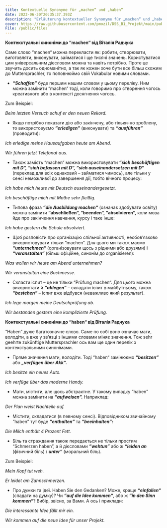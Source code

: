 ```yaml
---
title: Kontextuelle Synonyme für „machen“ und „haben“
date: 2023-06-30T20:35:37.393Z
description: "Erläuterung kontextueller Synonyme für „machen“ und „haben“ "
cover: https://raw.githubusercontent.com/pmozil/DSS_B1_Projekt/main/public/images/eli-francis-_m-drbinfa4-unsplash.jpg
File: /public/files
---
```

**Контекстуальні синоніми до “machen“ від Віталія Радчука**

Саме слово “machen“ можна перекласти як: робити, створювати, виготовляти, виконувати, займатися і ще тисячі значень. Користуватися цим універсальним дієсловом можна та навіть потрібно. Проте це звучить досить одноманітно, а так як кожен хоче бути все більш схожим до Muttersprachler, то поповнюймо свій Vokabular новими словами. 

- ***“Schaffen”*** буде першим нашим словом у цьому переліку. Ним можна замінити “machen“ тоді, коли говоримо про створення чогось креативного або в контексті досягнення чогось. 

Zum Beispiel:

*Beim letzten Versuch schuf er den neuen Rekord.* 

- Якщо потрібно показати дію або закінчену, або тільки-но зроблену, то використовуємо ***“erledigen”*** (виконувати) та ***“ausführen“*** (проводити):

*Ich erledige meine Hausaufgaben heute am Abend.*  

*Wir führen jetzt Telefonat aus.*

- Також замість “machen“ можна використовувати ***“sich beschäftigen mit D“, “sich befassen mit D“, “sich auseinandersetzen mit D“*** (переклад для всіх однаковий – займатися чимось), але тільки у сенсі неможливої до завершення дії, тобто вічного процесу:

*Ich habe mich heute mit Deutsch auseinandergesetzt.* 

*Ich beschäftige mich mit Mathe sehr fleißig.*

- Типова фраза ***“die Ausbildung machen“*** (означає здобувати освіту) можна замінити **“abschließen“, “beenden“, “absolvieren“,** коли мова йде про закінчення  навчання, курсу і таке інше: 

*Ich habe gestern die Schule absolviert.*

- Щоб розповісти про організацію спільної активності, необов’язково використовувати тільки “machen“. Для цього ми також маємо ***“unternehmen“*** (організовувати щось з рідними або друзями) і ***“veranstalten“*** (більш офіційне, синонім до organisieren):

*Was wollen wir heute am Abend unternehmen?* 

*Wir veranstalten eine Buchmesse.*

- Скласти іспит – це не тільки “Prüfung machen“. Для цього можна використати й ***“ablegen”*** – складати іспит в майбутньому, також ***“bestehen”*** – іспит вже відбувся (неважливо який результат). 

*Ich lege morgen meine Deutschprüfung ab.*

*Wir bestanden gestern eine komplizierte Prüfung.*

**Контекстуальні синоніми до “haben“ від Віталія Радчука**

“Haben” дуже багатозначне слово. Саме по собі воно означає мати, володіти, а вже у зв’язці з іншими словами міняє значення. Тож sehr geehrte zukünftige Muttersprachler ось вам ще один перелік з контекстуальними синонімами.

- Пряме значення мати, володіти. Тоді “haben“ замінюємо ***“besitzen“*** або ***„verfügen über Akk“.***

*Ich besitze ein neues Auto.*

*Ich verfüge über das moderne Handy.*

- Мати, містити, але щось абстрактне. У такому випадку “haben” можна замінити на ***“aufweisen”.*** Наприклад:

*Der Plan weist Nachteile auf.* 

- Містити, складатися (в певному сенсі). Відповідником звичайному “haben” тут буде ***“enthalten”*** та ***“beeinhalten“:***

*Die Milch enthält 4 Prozent Fett.* 

- Біль та страждання також передається не тільки простим “Schmerzen haben”, а й дієсловами ***”wehtun”*** або ж ***“leiden an*** (фізичний біль) / ***unter“*** (моральний біль). 

Zum Beispiel:

*Mein Kopf tut weh.*

*Er leidet am Zahnschmerzen.*

- Про думки та ідеї. Haben Sie den Gedanken? Може, краще ***“einfallen“*** (спадати на думку)? Чи ***“auf die Idee kommen“***, або ж ***“in den Sinn kommen“***? Вибір, звісно, за Вами. А ось і приклади:

*Die interessante Idee fällt mir ein.*

*Wir kommen auf die neue Idee für unser Projekt.*



























